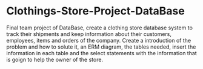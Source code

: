 # Clothings-Store-Project-DataBase
Final team project of DataBase, create a clothing store database system to track their shipments and keep information about their customers, employees, items and orders of the company. Create a introduction of the problem and how to solute it, an ERM diagram, the tables needed, insert the information in each table and the select statements with the information that is goign to help the owner of the store.
